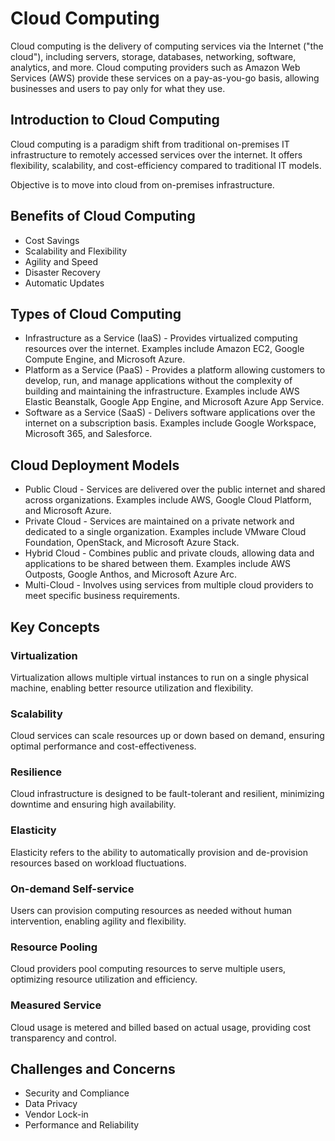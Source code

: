 # Cloud Computing

Cloud computing is the delivery of computing services via the Internet ("the cloud"), including servers, storage, databases, networking, software, analytics, and more. Cloud computing providers such as Amazon Web Services (AWS) provide these services on a pay-as-you-go basis, allowing businesses and users to pay only for what they use.

## Introduction to Cloud Computing

Cloud computing is a paradigm shift from traditional on-premises IT infrastructure to remotely accessed services over the internet. It offers flexibility, scalability, and cost-efficiency compared to traditional IT models.

Objective is to move into cloud from on-premises infrastructure.

## Benefits of Cloud Computing

- Cost Savings
- Scalability and Flexibility
- Agility and Speed
- Disaster Recovery
- Automatic Updates

## Types of Cloud Computing

- Infrastructure as a Service (IaaS) - Provides virtualized computing resources over the internet. Examples include Amazon EC2, Google Compute Engine, and Microsoft Azure.
- Platform as a Service (PaaS) - Provides a platform allowing customers to develop, run, and manage applications without the complexity of building and maintaining the infrastructure. Examples include AWS Elastic Beanstalk, Google App Engine, and Microsoft Azure App Service.
- Software as a Service (SaaS) - Delivers software applications over the internet on a subscription basis. Examples include Google Workspace, Microsoft 365, and Salesforce.

## Cloud Deployment Models

- Public Cloud - Services are delivered over the public internet and shared across organizations. Examples include AWS, Google Cloud Platform, and Microsoft Azure.
- Private Cloud - Services are maintained on a private network and dedicated to a single organization. Examples include VMware Cloud Foundation, OpenStack, and Microsoft Azure Stack.
- Hybrid Cloud - Combines public and private clouds, allowing data and applications to be shared between them. Examples include AWS Outposts, Google Anthos, and Microsoft Azure Arc.
- Multi-Cloud - Involves using services from multiple cloud providers to meet specific business requirements.

## Key Concepts

### Virtualization

Virtualization allows multiple virtual instances to run on a single physical machine, enabling better resource utilization and flexibility.

### Scalability

Cloud services can scale resources up or down based on demand, ensuring optimal performance and cost-effectiveness.

### Resilience

Cloud infrastructure is designed to be fault-tolerant and resilient, minimizing downtime and ensuring high availability.

### Elasticity

Elasticity refers to the ability to automatically provision and de-provision resources based on workload fluctuations.

### On-demand Self-service

Users can provision computing resources as needed without human intervention, enabling agility and flexibility.

### Resource Pooling

Cloud providers pool computing resources to serve multiple users, optimizing resource utilization and efficiency.

### Measured Service

Cloud usage is metered and billed based on actual usage, providing cost transparency and control.

## Challenges and Concerns

- Security and Compliance
- Data Privacy
- Vendor Lock-in
- Performance and Reliability
